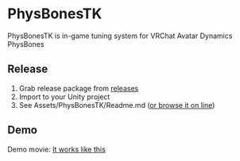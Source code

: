 # PhysBonesTK
PhysBonesTK is in-game tuning system for VRChat Avatar Dynamics PhysBones

## Release

1. Grab release package from [releases](releases)
2. Import to your Unity project
3. See Assets/PhysBonesTK/Readme.md ([or browse it on line](blob/main/Unity/PhysBonesTK-Dev/Assets/PhysBonesTK/Readme.md))


## Demo

Demo movie: [It works like this](https://twitter.com/naqtn/status/1499901617381863425)
